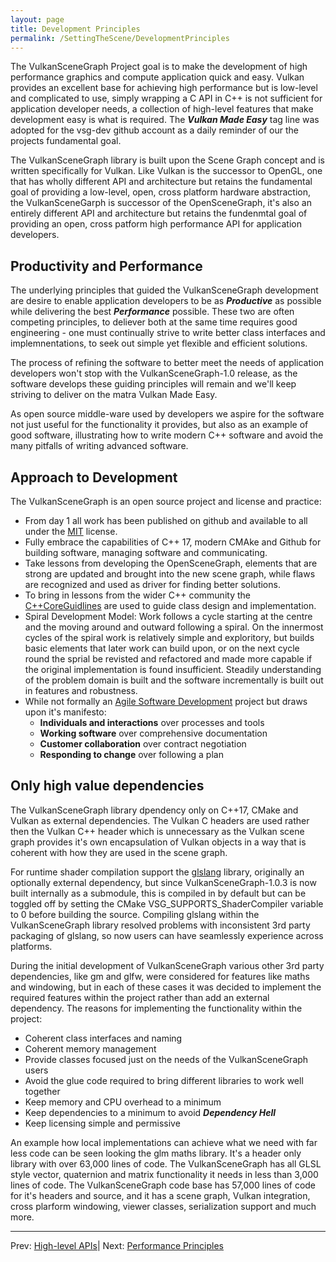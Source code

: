 ```yaml
---
layout: page
title: Development Principles
permalink: /SettingTheScene/DevelopmentPrinciples
---
```


The VulkanSceneGraph Project goal is to make the development of high performance graphics and compute application quick and easy.  Vulkan provides an excellent base for achieving high performance but is low-level and complicated to use, simply wrapping a C API in C++ is not sufficient for application developer needs, a collection of high-level features that make development easy is what is required. The ***Vulkan Made Easy*** tag line was adopted for the vsg-dev github account as a daily reminder of our the projects fundamental goal.

The VulkanSceneGraph library is built upon the Scene Graph concept and is written specifically for Vulkan. Like Vulkan is the successor to OpenGL, one that has wholly different API and architecture but retains the fundamental goal of providing a low-level, open, cross platform hardware abstraction, the VulkanSceneGarph is successor of the OpenSceneGraph, it's also an entirely different API and architecture but retains the fundenmtal goal of providing an open, cross patform high performance API for application developers.

## Productivity and Performance

The underlying principles that guided the VulkanSceneGraph development are desire to enable application developers to be as ***Productive*** as possible while delivering the best ***Performance*** possible.  These two are often competing principles, to deliever both at the same time requires good engineering - one must continually strive to write better class interfaces and implemnentations, to seek out simple yet flexible and efficient solutions.

The process of refining the software to better meet the needs of application developers won't stop with the VulkanSceneGraph-1.0 release, as the software develops these guiding principles will remain and we'll keep striving to deliver on the matra Vulkan Made Easy.

As open source middle-ware used by developers we aspire for the software not just useful for the functionality it provides, but also as an example of good software, illustrating how to write modern C++ software and avoid the many pitfalls of writing advanced software.

## Approach to Development

The VulkanSceneGraph is an open source project and license and practice:
* From day 1 all work has been published on github and available to all under the [MIT](https://github.com/vsg-dev/VulkanSceneGraph/blob/master/LICENSE.md) license.
* Fully embrace the capabilities of C++ 17, modern CMAke and Github for building software, managing software and communicating.
* Take lessons from developing the OpenSceneGraph, elements that are strong are updated and brought into the new scene graph, while flaws are recognized and used as driver for finding better solutions.
* To bring in lessons from the wider C++ community the [C++CoreGuidlines](https://isocpp.github.io/CppCoreGuidelines/CppCoreGuidelines) are used to guide class design and implementation.
* Spiral Development Model:
Work follows a cycle starting at the centre and the moving around and outward following a spiral. On the innermost cycles of the spiral work is relatively simple and exploritory, but builds basic elements that later work can build upon, or on the next cycle round the sprial be revisted and refactored and made more capable if the original implementation is found insufficient. Steadily understanding of the problem domain is built and the software incrementally is built out in features and robustness.
* While not formally an [Agile Software Development](https://en.wikipedia.org/wiki/Agile_software_development) project but draws upon it's manifesto:
    * **Individuals and interactions** over processes and tools
    * **Working software** over comprehensive documentation
    * **Customer collaboration** over contract negotiation
    * **Responding to change** over following a plan

## Only high value dependencies

The VulkanSceneGraph library dpendency only on C++17, CMake and Vulkan as external dependencies. The Vulkan C headers are used rather then the Vulkan C++ header which is unnecessary as the Vulkan scene graph provides it's own encapsulation of Vulkan objects in a way that is coherent with how they are used in the scene graph.

For runtime shader compilation support the [glslang](https://github.com/KhronosGroup/glslang) library, originally an optionally external dependency, but since VulkanSceneGraph-1.0.3 is now built internally as a submodule, this is compiled in by default but can be toggled off by setting the CMake VSG_SUPPORTS_ShaderCompiler variable to 0 before building the source. Compiling glslang within the VulkanSceneGraph library resolved problems with inconsistent 3rd party packaging of glslang, so now users can have seamlessly experience across platforms.

During the initial development of VulkanSceneGraph various other 3rd party dependencies, like gm and glfw, were considered for features like maths and windowing, but in each of these cases it was decided to implement the required features within the project rather than add an external dependency.  The reasons for implementing the functionality within the project:

* Coherent class interfaces and naming
* Coherent memory management
* Provide classes focused just on the needs of the VulkanSceneGraph users
* Avoid the glue code required to bring different libraries to work well together
* Keep memory and CPU overhead to a minimum
* Keep dependencies to a minimum to avoid ***Dependency Hell***
* Keep licensing simple and permissive

An example how local implementations can achieve what we need with far less code can be seen looking the glm maths library. It's a header only library with over 63,000 lines of code.  The VulkanSceneGraph has all GLSL style vector, quaternion and matrix functionality it needs in less than 3,000 lines of code. The VulkanSceneGraph code base has 57,000 lines of code for it's headers and source, and it has a scene graph, Vulkan integration, cross plarform windowing, viewer classes, serialization support and much more.

---

Prev: [High-level APIs](HighLevelAPIs.md)| Next: [Performance Principles](PerformancePrinciples.md)
